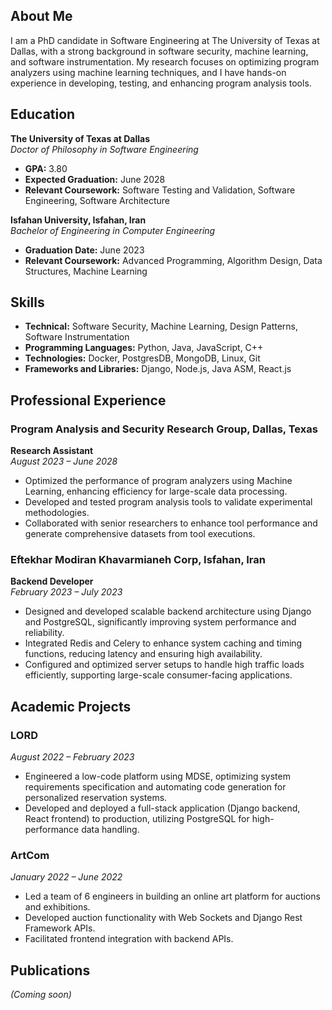 ## About Me

I am a PhD candidate in Software Engineering at The University of Texas at Dallas, with a strong background in software security, machine learning, and software instrumentation. My research focuses on optimizing program analyzers using machine learning techniques, and I have hands-on experience in developing, testing, and enhancing program analysis tools.

## Education

**The University of Texas at Dallas**  
*Doctor of Philosophy in Software Engineering*  
- **GPA:** 3.80  
- **Expected Graduation:** June 2028  
- **Relevant Coursework:** Software Testing and Validation, Software Engineering, Software Architecture  

**Isfahan University, Isfahan, Iran**  
*Bachelor of Engineering in Computer Engineering*  
- **Graduation Date:** June 2023  
- **Relevant Coursework:** Advanced Programming, Algorithm Design, Data Structures, Machine Learning

## Skills

- **Technical:** Software Security, Machine Learning, Design Patterns, Software Instrumentation
- **Programming Languages:** Python, Java, JavaScript, C++
- **Technologies:** Docker, PostgresDB, MongoDB, Linux, Git
- **Frameworks and Libraries:** Django, Node.js, Java ASM, React.js

## Professional Experience

### Program Analysis and Security Research Group, Dallas, Texas  
**Research Assistant**  
*August 2023 – June 2028*  
- Optimized the performance of program analyzers using Machine Learning, enhancing efficiency for large-scale data processing.
- Developed and tested program analysis tools to validate experimental methodologies.
- Collaborated with senior researchers to enhance tool performance and generate comprehensive datasets from tool executions.

### Eftekhar Modiran Khavarmianeh Corp, Isfahan, Iran  
**Backend Developer**  
*February 2023 – July 2023*  
- Designed and developed scalable backend architecture using Django and PostgreSQL, significantly improving system performance and reliability.
- Integrated Redis and Celery to enhance system caching and timing functions, reducing latency and ensuring high availability.
- Configured and optimized server setups to handle high traffic loads efficiently, supporting large-scale consumer-facing applications.

## Academic Projects

### LORD
*August 2022 – February 2023*  
- Engineered a low-code platform using MDSE, optimizing system requirements specification and automating code generation for personalized reservation systems.
- Developed and deployed a full-stack application (Django backend, React frontend) to production, utilizing PostgreSQL for high-performance data handling.

### ArtCom
*January 2022 – June 2022*  
- Led a team of 6 engineers in building an online art platform for auctions and exhibitions.
- Developed auction functionality with Web Sockets and Django Rest Framework APIs.
- Facilitated frontend integration with backend APIs.

## Publications

*(Coming soon)*

